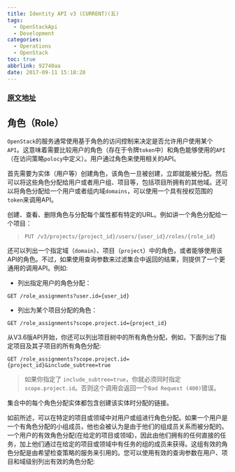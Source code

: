 ```yaml
---
title: Identity API v3 (CURRENT)(五)
tags:
  - OpenStackApi
  - Development
categories:
  - Operations
  - OpenStack
toc: true
abbrlink: 92740aa
date: 2017-09-11 15:18:28
---
```


### [原文地址](https://developer.openstack.org/api-ref/identity/v3/#roles)

## 角色（Role）

`OpenStack`的服务通常使用基于角色的访问控制来决定是否允许用户使用某个`API`。这意味着需要比较用户的角色（存在于令牌`token`中）和角色能够使用的`API`（在访问策略`polocy`中定义）。用户通过角色来使用相关的API。

<!-- more -->

首先需要为实体（用户等）创建角色，该角色一旦被创建，立即就能被分配。然后可以将这些角色分配给用户或者用户组、项目等，包括项目所拥有的其他域。还可以将角色分配给一个用户或者组内域`domains`，可以使用一个具有授权范围的`token`来调用API。

创建、查看、删除角色与分配每个属性都有特定的URL。例如讲一个角色分配给一个项目：

> ```
> PUT /v3/projects/{project_id}/users/{user_id}/roles/{role_id}
> ```

还可以列出一个指定域（`domain`）、项目（`project`）中的角色，或者能够使用该API的角色。不过，如果使用查询参数来过滤集合中返回的结果，则提供了一个更通用的调用API。例如:

* 列出指定用户的角色分配：

```
GET /role_assignments?user.id={user_id}
```

- 列出为某个项目分配的角色：

```
GET /role_assignments?scope.project.id={project_id}
```

从V3.6版API开始，你还可以列出项目树中的所有角色分配，例如，下面列出了指定项目及其子项目的所有角色分配:

```
GET /role_assignments?scope.project.id={project_id}&include_subtree=true

```

>  如果你指定了 `include_subtree=true`，你就必须同时指定`scope.project.id`。否则这个调用会返回一个`Bad Request (400)`错误。

集合中的每个角色分配实体都包含创建该实体时分配的链接。

如前所述，可以在特定的项目或领域中对用户或组进行角色分配。如果一个用户是一个有角色分配的小组成员，他也会被认为是由于他们的组成员关系而被分配的。一个用户的有效角色分配(在给定的项目或领域)，因此由他们拥有的任何直接的任务，加上他们通过在给定的项目或领域中有任务的组的成员来获得。这组有效的角色分配是由希望检查策略的服务来引用的。您可以使用有效的查询参数在用户、项目和域级别列出有效的角色分配:

